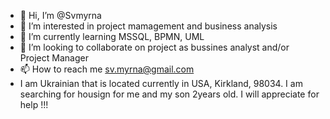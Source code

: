 - 👋 Hi, I’m @Svmyrna
- 👀 I’m interested in project mamagement and business analysis
- 🌱 I’m currently learning MSSQL, BPMN, UML
- 💞️ I’m looking to collaborate on project as bussines analyst and/or Project Manager
- 📫 How to reach me sv.myrna@gmail.com
- I am Ukrainian that is located currently in USA, Kirkland, 98034. I am searching for housign for me and my son 2years old. I will appreciate for help !!!

<!---
Svmyrna/Svmyrna is a ✨ special ✨ repository because its `README.md` (this file) appears on your GitHub profile.
You can click the Preview link to take a look at your changes.
--->

